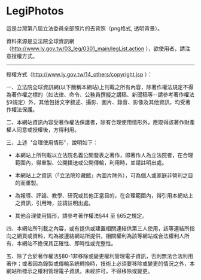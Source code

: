 LegiPhotos
==========
這是台灣第八屆立法委員全部照片的去背照（png格式, 透明背景）。

資料來源是立法院全球資訊網（http://www.ly.gov.tw/03_leg/0301_main/legList.action ），欲使用者，請注意授權方式。

---

授權方式（http://www.ly.gov.tw/14_others/copyright.jsp ）：

一、立法院全球資訊網(以下簡稱本網站)上刊載之所有內容，除著作權法規定不得為著作權之標的（如法律、命令、公務員撰擬之講稿、新聞稿等--請參考著作權法§9規定）外，其他包括文字敘述、攝影、圖片、錄音、影像及其他資訊，均受著作權法保護。

二、本網站資訊內容受著作權法保護者，除有合理使用情形外，應取得該著作財產權人同意或授權後，方得利用。

三、上述〝合理使用情形〞，說明如下：

  * 本網站上所刊載以立法院名義公開發表之著作，即著作人為立法院者，在合理範圍內，得重製、公開播送或公開傳輸，利用時，並請註明出處。

  * 本網站上之資訊（「立法院珍藏館」內圖片除外），可為個人或家庭非營利之目的而重製。

  * 為報導、評論、教學、研究或其他正當目的，在合理範圍內，得引用本網站上之資訊，引用時，並請註明出處。

  * 其他合理使用情形，請參考著作權法§44 至 §65之規定。

四、本網站所刊載之內容，或有提供或建置相關連結供第三人使用，該等連結所指向之網頁或資料，均為被連結網站所提供，相關權利為該等網站或合法權利人所有，本網站不擔保其正確性、即時性或完整性。

五、除了合於著作權法§80-1非移除或變更權利管理電子資訊，否則無法合法利用著作；或者因為錄製或傳輸系統轉換時，技術上必須要移除或變更的情況之外，本網站所標示之權利管理電子資訊，未經許可，不得移除或變更。
